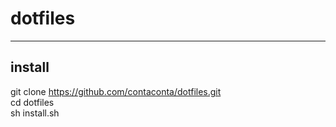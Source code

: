 # dotfiles
---

## install
git clone https://github.com/contaconta/dotfiles.git  
cd dotfiles  
sh install.sh

